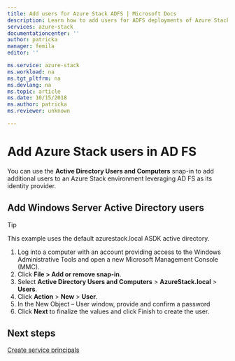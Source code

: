 ```yaml
---
title: Add users for Azure Stack ADFS | Microsoft Docs
description: Learn how to add users for ADFS deployments of Azure Stack
services: azure-stack
documentationcenter: ''
author: patricka
manager: femila
editor: ''

ms.service: azure-stack
ms.workload: na
ms.tgt_pltfrm: na
ms.devlang: na
ms.topic: article
ms.date: 10/15/2018
ms.author: patricka
ms.reviewer: unknown

---
```

# Add Azure Stack users in AD FS
You can use the **Active Directory Users and Computers** snap-in to add additional users to an Azure Stack environment leveraging AD FS as its identity provider.

## Add Windows Server Active Directory users
> [!TIP]
> This example uses the default azurestack.local ASDK active directory. 

1.	Log into a computer with an account providing access to the Windows Administrative Tools and open a new Microsoft Management Console (MMC).
2.	Click **File > Add or remove snap-in**.
3.	Select **Active Directory Users and Computers** > **AzureStack.local** > **Users**.
4.	Click **Action** > **New** > **User**.
5.	In the New Object – User window, provide and confirm a password
6.	Click **Next** to finalize the values and click Finish to create the user.


## Next steps
[Create service principals](azure-stack-create-service-principals.md)